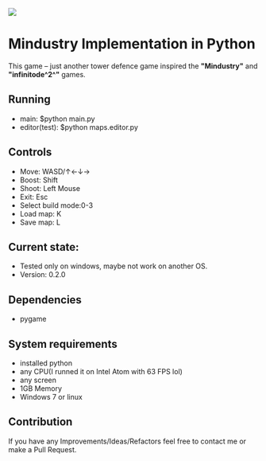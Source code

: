 
![ ](https://i.ibb.co/JBGg6Mx/splahh.png)
# Mindustry Implementation in Python
This game – just another tower defence game inspired the **"Mindustry"** and **"infinitode^2^"** games.

## Running
* main: $python main.py
* editor(test): $python maps.editor.py

## Controls
* Move: WASD/↑←↓→
* Boost: Shift
* Shoot: Left Mouse
* Exit: Esc
* Select build mode:0-3
* Load map: K
* Save map: L

## Current state:
* Tested only on windows, maybe not work on another OS.
* Version: 0.2.0

## Dependencies
* pygame

## System requirements
* installed python
* any CPU(I runned it on Intel Atom with 63 FPS lol)
* any screen
* 1GB Memory
* Windows 7 or linux

## Contribution
If you have any Improvements/Ideas/Refactors feel free to contact me or make a Pull Request.
